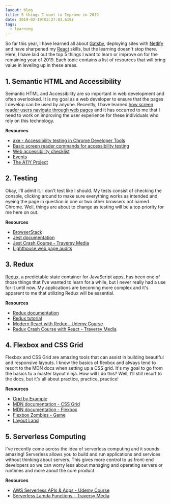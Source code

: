 ```yaml
---
layout: blog
title: 5 things I want to Improve in 2019
date: 2019-02-19T02:27:03.619Z
tags:
  - learning
---
```

So far this year, I have learned all about [Gatsby](https://www.gatsbyjs.org/), deploying sites with [Netlify](https://app.netlify.com/) and have sharpened my [React](https://reactjs.org/) skills, but the learning doesn't stop there. Here, I have laid out the top 5 things I want to learn or improve on for the remaining year of 2019. Each topic contains a list of resources that will bring value in leveling up in these areas.

## 1. Semantic HTML and Accessibility

Semantic HTML and Accessibility are so important in web development and often overlooked. It is my goal as a web developer to ensure that the pages I develop can be used by anyone. Recently, I have learned [how screen reader users navigate through web pages](https://www.smashingmagazine.com/2019/02/accessibility-webinar/) and it has occurred to me that I need to work on improving the user experience for these individuals who rely on this technology.

**Resources**

* [axe - Accessibility testing in Chrome Developer Tools](https://chrome.google.com/webstore/detail/axe/lhdoppojpmngadmnindnejefpokejbdd?hl=en-US)
* [Basic screen reader commands for accessibility testing](https://developer.paciellogroup.com/blog/2015/01/basic-screen-reader-commands-for-accessibility-testing/)
* [Web accessibility checklist](https://a11yproject.com/checklist)
* [Events](https://a11yproject.com/events)
* [The A11Y Project](https://a11yproject.com/)

## 2. Testing

Okay, I'll admit it. I don't test like I should. My tests consist of checking the console, clicking around to make sure everything works as intended and eyeing the page in question in one or two other browsers not named Chrome. Well, things are about to change as testing will be a top priority for me here on out. 

**Resources**

* [BrowserStack](https://www.browserstack.com/)
* [Jest documentation](https://jestjs.io/docs/en/getting-started)
* [Jest Crash Course - Traversy Media](https://www.youtube.com/watch?v=7r4xVDI2vho)
* [Lighthouse web page audits](https://developers.google.com/web/tools/lighthouse/)

## 3. Redux

[Redux](https://redux.js.org/), a predictable state container for JavaScript apps, has been one of those things that I've wanted to learn for a while, but I never really had a use for it until now. My applications are becoming more complex and it's apparent to me that utilizing Redux will be essential.

**Resources**

* [Redux documentation](https://redux.js.org/introduction/getting-started)
* [Redux tutorial](https://redux.js.org/basics/basic-tutorial)
* [Modern React with Redux - Udemy Course](https://www.udemy.com/react-redux/)
* [Redux Crash Course with React - Traversy Media](https://www.youtube.com/watch?v=93p3LxR9xfM)

## 4. Flexbox and CSS Grid

Flexbox and CSS Grid are amazing tools that can assist in building beautiful and responsive layouts. I know the basics of flexbox and always tend to resort to the MDN docs when setting up a CSS grid. It's my goal to go from the basics to a master layout ninja. How will I do this? Well, I'll still resort to the docs, but it's all about practice, practice, practice!

**Resources**

* [Grid by Example](https://gridbyexample.com/examples/)
* [MDN documentation - CSS Grid](https://developer.mozilla.org/en-US/docs/Web/CSS/CSS_Grid_Layout)
* [MDN documentation - Flexbox](https://developer.mozilla.org/en-US/docs/Web/CSS/CSS_Flexible_Box_Layout/Basic_Concepts_of_Flexbox)
* [Flexbox Zombies - Game](https://flexboxzombies.com/p/flexbox-zombies)
* [Layout Land](https://www.youtube.com/layoutland)

## 5. Serverless Computing

I've recently come across the idea of serverless computing and it sounds amazing! Serverless allows you to build and run applications and services without thinking about servers. This gives more control to us front-end developers so we can worry less about managing and operating servers or runtimes and more about the core product.

**Resources**

* [AWS Serverless APIs & Apps - Udemy Course](https://www.udemy.com/aws-serverless-a-complete-introduction/)
* [Serverless Lamda Functions - Traversy Media](https://www.youtube.com/watch?v=drJwMlD9Mjo)
